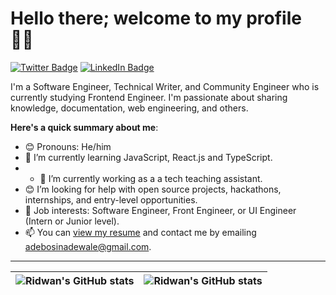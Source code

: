 # Hello there; welcome to my profile 👋🏾
 [![Twitter Badge](https://img.shields.io/badge/-@Ridwan_Adebosin-green?style=for-the-badge&logo=twitter&logoColor=white&link=https://twitter.com/Ridwan_Adebosin)](https://twitter.com/Ridwan_Adebosin)
[![LinkedIn Badge](https://img.shields.io/badge/-Ridwan_Adebosin-red?style=for-the-badge&logo=linkedin&logoColor=white&link=https://www.linkedin.com/in/ridwan-adebosin/)](https://www.linkedin.com/in/ridwan-adebosin/)


I'm a Software Engineer, Technical Writer, and Community Engineer who is currently studying Frontend Engineer. I'm passionate about sharing knowledge, documentation, web engineering, and others. 

**Here's a quick summary about me**:

- 😊 Pronouns: He/him
- 🌱 I’m currently learning JavaScript, React.js and TypeScript.
- - 🌱 I’m currently working as a a tech teaching assistant.
- 😊 I’m looking for help with open source projects, hackathons, internships, and entry-level opportunities.
- 💼 Job interests: Software Engineer, Front Engineer, or UI Engineer (Intern or Junior level).
- 📫 You can [view my resume](#) and contact me by emailing adebosinadewale@gmail.com.

---

| <img align="center" src="https://github-readme-stats.vercel.app/api?username=RidwanAdebosin&show_icons=true&include_all_commits=true&hide_border=true" alt="Ridwan's GitHub stats" /> | <img align="center" src="https://github-readme-stats.vercel.app/api/top-langs/?username=RidwanAdebosin&langs_count=8&layout=compact&hide_border=true" alt="Ridwan's GitHub stats" /> |
| ------------- | ------------- |
